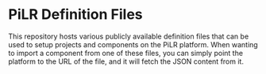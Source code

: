 # PiLR Definition Files

This repository hosts various publicly available definition files that can be used to setup projects and components on the PiLR platform.  When wanting to import a component from one of these files, you can simply point the platform to the URL of the file, and it will fetch the JSON content from it.
